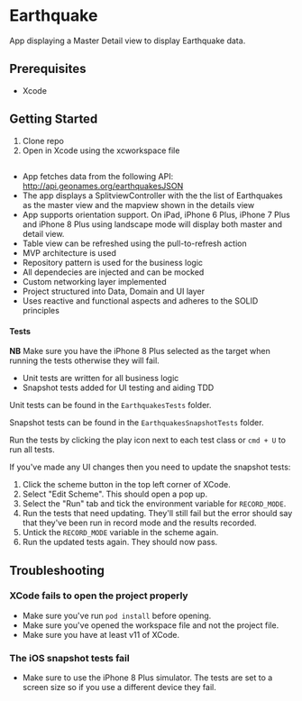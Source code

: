 # Earthquake
App displaying a Master Detail view to display Earthquake data.

## Prerequisites

* Xcode

## Getting Started

1. Clone repo
2. Open in Xcode using the xcworkspace file

##

- App fetches data from the following API: http://api.geonames.org/earthquakesJSON
- The app displays a SplitviewController with the the list of Earthquakes as the master view and the mapview shown in the details view
-  App supports orientation support. On iPad, iPhone 6 Plus, iPhone 7 Plus and iPhone 8 Plus using landscape mode will display both master and detail view.
- Table view can be refreshed using the pull-to-refresh action
- MVP architecture is used
- Repository pattern is used for the business logic
- All dependecies are injected and can be mocked
- Custom networking layer implemented
- Project structured into Data, Domain and UI layer
- Uses reactive and functional aspects and adheres to the SOLID principles


#### Tests
**NB** Make sure you have the iPhone 8 Plus selected as the target when running the tests otherwise they will fail.

- Unit tests are written for all business logic
- Snapshot tests added for UI testing and aiding TDD

Unit tests can be found in the `EarthquakesTests` folder.

Snapshot tests can be found in the `EarthquakesSnapshotTests` folder.

Run the tests by clicking the play icon next to each test class or `cmd + U` to run all tests.

If you've made any UI changes then you need to update the snapshot tests:
1. Click the scheme button in the top left corner of XCode.
2. Select "Edit Scheme". This should open a pop up. 
3. Select the "Run" tab and tick the environment variable for `RECORD_MODE`.
4. Run the tests that need updating. They'll still fail but the error should say that they've been run in record mode and the results recorded.
5. Untick the `RECORD_MODE` variable in the scheme again.
6. Run the updated tests again. They should now pass.

## Troubleshooting

### XCode fails to open the project properly
* Make sure you've run `pod install` before opening.
* Make sure you've opened the workspace file and not the project file.
* Make sure you have at least v11 of XCode.

### The iOS snapshot tests fail
* Make sure to use the iPhone 8 Plus simulator. The tests are set to a screen size so if you use a different device they fail.

